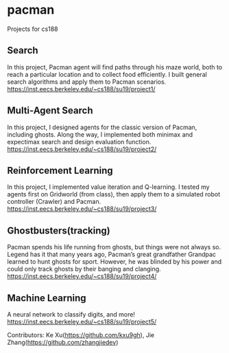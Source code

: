 # pacman
Projects for cs188

## Search
In this project, Pacman agent will find paths through his maze world, both to reach a particular location and to collect food efficiently. I built general search algorithms and apply them to Pacman scenarios.
https://inst.eecs.berkeley.edu/~cs188/su19/project1/

## Multi-Agent Search
In this project, I designed agents for the classic version of Pacman, including ghosts. Along the way, I implemented both minimax and expectimax search and design evaluation function.
https://inst.eecs.berkeley.edu/~cs188/su19/project2/

## Reinforcement Learning
In this project, I implemented value iteration and Q-learning. I tested my agents first on Gridworld (from class), then apply them to a simulated robot controller (Crawler) and Pacman.
https://inst.eecs.berkeley.edu/~cs188/su19/project3/

## Ghostbusters(tracking)
Pacman spends his life running from ghosts, but things were not always so. Legend has it that many years ago, Pacman’s great grandfather Grandpac learned to hunt ghosts for sport. However, he was blinded by his power and could only track ghosts by their banging and clanging.
https://inst.eecs.berkeley.edu/~cs188/su19/project4/

## Machine Learning
A neural network to classify digits, and more!
https://inst.eecs.berkeley.edu/~cs188/su19/project5/

Contributors: Ke Xu(https://github.com/kxu9gh), Jie Zhang(https://github.com/zhangjiedev)
